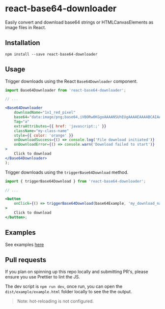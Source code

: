 # react-base64-downloader

Easily convert and download base64 strings or HTMLCanvasElements as image files in React.

## Installation

`npm install --save react-base64-downloader`

## Usage

Trigger downloads using the React `Base64Downloader` component.

```jsx
import Base64Downloader from 'react-base64-downloader';

// ...

<Base64Downloader
    downloadName="1x1_red_pixel"
    base64="data:image/png;base64,iVBORw0KGgoAAAANSUhEUgAAAAEAAAABCAIAAACQd1PeAAAAAXNSR0IArs4c6QAAAARnQU1BAACxjwv8YQUAAAAJcEhZcwAADsMAAA7DAcdvqGQAAAAYdEVYdFNvZnR3YXJlAHBhaW50Lm5ldCA0LjEuNv1OCegAAAAMSURBVBhXY/jPYAwAAzQBM849AKsAAAAASUVORK5CYII="
    Tag="a"
    extraAttributes={{ href: 'javascript:;' }}
    className="my-class-name"
    style={{ color: 'orange' }}
    onDownloadSuccess={() => console.log('File download initiated')}
    onDownloadError={() => console.warn('Download failed to start')}
>
    Click to download
</Base64Downloader>
);
```

Trigger downloads using the `triggerBase64Download` method.

```jsx
import { triggerBase64Download } from 'react-base64-downloader';

// ...

<button
    onClick={() => triggerBase64Download(base64Example, 'my_download_name')}
>
    Click to download
</button>;
```

## Examples

See examples [here](https://pureth.github.io/react-base64-downloader/dist/example/example.html)

## Pull requests

If you plan on spinning up this repo locally and submitting PR's, please ensure you use Prettier to lint the JS.

The dev script is `npm run dev`, once run, you can open the `dist/example/example.html` folder locally to see the the output.

> Note: hot-reloading is not configured.
